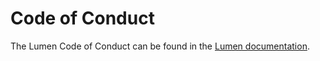 # Code of Conduct

The Lumen Code of Conduct can be found in the [Lumen documentation](https://lumen.laravel.com/docs/).
